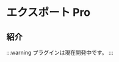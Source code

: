 # エクスポート Pro

<PluginInfo commercial="true" name="action-export-pro"></PluginInfo>

## 紹介

:::warning
プラグインは現在開発中です。
:::

